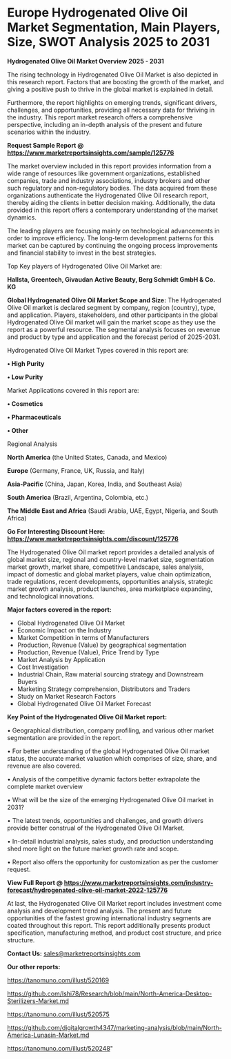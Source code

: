 # Europe Hydrogenated Olive Oil Market Segmentation, Main Players, Size, SWOT Analysis 2025 to 2031

<Strong> Hydrogenated Olive Oil Market Overview 2025 - 2031</strong>

The rising technology in Hydrogenated Olive Oil Market is also depicted in this research report. Factors that are boosting the growth of the market, and giving a positive push to thrive in the global market is explained in detail.

Furthermore, the report highlights on emerging trends, significant drivers, challenges, and opportunities, providing all necessary data for thriving in the industry. This report market research offers a comprehensive perspective, including an in-depth analysis of the present and future scenarios within the industry.

<strong>Request Sample Report @ <a href=https://www.marketreportsinsights.com/sample/125776>https://www.marketreportsinsights.com/sample/125776</a></strong>

The market overview included in this report provides information from a wide range of resources like government organizations, established companies, trade and industry associations, industry brokers and other such regulatory and non-regulatory bodies. The data acquired from these organizations authenticate the Hydrogenated Olive Oil research report, thereby aiding the clients in better decision making. Additionally, the data provided in this report offers a contemporary understanding of the market dynamics.

The leading players are focusing mainly on technological advancements in order to improve efficiency. The long-term development patterns for this market can be captured by continuing the ongoing process improvements and financial stability to invest in the best strategies.

Top Key players of Hydrogenated Olive Oil Market are:

<strong>Hallsta, Greentech, Givaudan Active Beauty, Berg  Schmidt GmbH & Co. KG</strong>

<strong><b>Global Hydrogenated Olive Oil Market Scope and Size:</b></strong>
The Hydrogenated Olive Oil market is declared segment by company, region (country), type, and application. Players, stakeholders, and other participants in the global Hydrogenated Olive Oil market will gain the market scope as they use the report as a powerful resource. The segmental analysis focuses on revenue and product by type and application and the forecast period of 2025-2031.

Hydrogenated Olive Oil Market Types covered in this report are:

<strong>• High Purity

• Low Purity</strong>

Market Applications covered in this report are:

<strong>• Cosmetics

• Pharmaceuticals

• Other</strong> 

Regional Analysis

<strong>North America</strong> (the United States, Canada, and Mexico)

<strong>Europe</strong> (Germany, France, UK, Russia, and Italy)

<strong>Asia-Pacific</strong> (China, Japan, Korea, India, and Southeast Asia)

<strong>South America</strong> (Brazil, Argentina, Colombia, etc.)

<strong>The Middle East and Africa</strong> (Saudi Arabia, UAE, Egypt, Nigeria, and South Africa)

<strong>Go For Interesting Discount Here: <a href=https://www.marketreportsinsights.com/discount/125776>https://www.marketreportsinsights.com/discount/125776</a></strong>

The Hydrogenated Olive Oil market report provides a detailed analysis of global market size, regional and country-level market size, segmentation market growth, market share, competitive Landscape, sales analysis, impact of domestic and global market players, value chain optimization, trade regulations, recent developments, opportunities analysis, strategic market growth analysis, product launches, area marketplace expanding, and technological innovations.

<strong><b>Major factors covered in the report:</b></strong>
<ul>
  <li>Global Hydrogenated Olive Oil Market </li>
  <li>Economic Impact on the Industry</li>
  <li>Market Competition in terms of Manufacturers</li>
  <li>Production, Revenue (Value) by geographical segmentation</li>
  <li>Production, Revenue (Value), Price Trend by Type</li>
  <li>Market Analysis by Application</li>
  <li>Cost Investigation</li>
  <li>Industrial Chain, Raw material sourcing strategy and Downstream Buyers</li>
  <li>Marketing Strategy comprehension, Distributors and Traders</li>
  <li>Study on Market Research Factors</li>
  <li>Global Hydrogenated Olive Oil Market Forecast</li>
</ul>

<strong><b>Key Point of the Hydrogenated Olive Oil Market report:</b></strong>

• Geographical distribution, company profiling, and various other market segmentation are provided in the report.

• For better understanding of the global Hydrogenated Olive Oil market status, the accurate market valuation which comprises of size, share, and revenue are also covered.

• Analysis of the competitive dynamic factors better extrapolate the complete market overview

• What will be the size of the emerging Hydrogenated Olive Oil market in 2031?

• The latest trends, opportunities and challenges, and growth drivers provide better construal of the Hydrogenated Olive Oil Market.

• In-detail industrial analysis, sales study, and production understanding shed more light on the future market growth rate and scope.

• Report also offers the opportunity for customization as per the customer request.

<strong><b>View Full Report @ <a href=https://www.marketreportsinsights.com/industry-forecast/hydrogenated-olive-oil-market-2022-125776>https://www.marketreportsinsights.com/industry-forecast/hydrogenated-olive-oil-market-2022-125776</a></b></strong>


At last, the Hydrogenated Olive Oil Market report includes investment come analysis and development trend analysis. The present and future opportunities of the fastest growing international industry segments are coated throughout this report. This report additionally presents product specification, manufacturing method, and product cost structure, and price structure.

<strong>Contact Us:</strong>
sales@marketreportsinsights.com

<strong>Our other reports:</strong>

<a href=https://tanomuno.com/illust/520169>https://tanomuno.com/illust/520169</a>

<a href=https://github.com/Ishi78/Research/blob/main/North-America-Desktop-Sterilizers-Market.md>https://github.com/Ishi78/Research/blob/main/North-America-Desktop-Sterilizers-Market.md</a>

<a href=https://tanomuno.com/illust/520575>https://tanomuno.com/illust/520575</a>

<a href=https://github.com/digitalgrowth4347/marketing-analysis/blob/main/North-America-Lunasin-Market.md>https://github.com/digitalgrowth4347/marketing-analysis/blob/main/North-America-Lunasin-Market.md</a>

<a href=https://tanomuno.com/illust/520248>https://tanomuno.com/illust/520248</a>"
